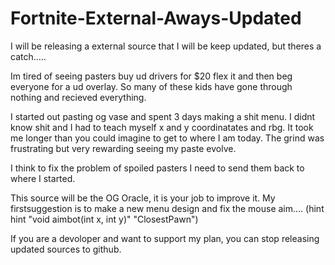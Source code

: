 # Fortnite-External-Aways-Updated

I will be releasing a external source that I will be keep updated, but theres a catch.....

Im tired of seeing pasters buy ud drivers for $20 flex it and then beg everyone for a ud overlay. So many of these kids have gone through nothing and recieved everything. 

I started out pasting og vase and spent 3 days making a shit menu. I didnt know shit and I had to teach myself x and y coordinatates and rbg. It took me longer than you could imagine to get to where I am today. The grind was frustrating but very rewarding seeing my paste evolve. 

I think to fix the problem of spoiled pasters I need to send them back to where I started. 

This source will be the OG Oracle, it is your job to improve it. My firstsuggestion is to make a new menu design and fix the mouse aim.... (hint hint "void aimbot(int x, int y)" "ClosestPawn")

If you are a devoloper and want to support my plan, you can stop releasing updated sources to github.
